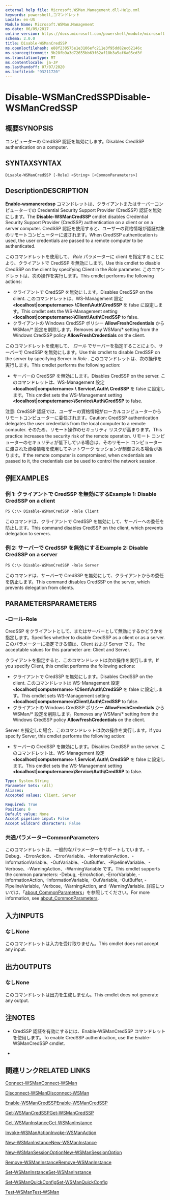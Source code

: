 ```yaml
---
external help file: Microsoft.WSMan.Management.dll-Help.xml
keywords: powershell,コマンドレット
Locale: en-US
Module Name: Microsoft.WSMan.Management
ms.date: 06/09/2017
online version: https://docs.microsoft.com/powershell/module/microsoft.wsman.management/disable-wsmancredssp?view=powershell-7.1&WT.mc_id=ps-gethelp
schema: 2.0.0
title: Disable-WSManCredSSP
ms.openlocfilehash: e88f230575e1e3106efc211e3f95dd82ec62146c
ms.sourcegitcommit: 9b28fb9a3d72655bb63f62af18b3a5af6a05cd3f
ms.translationtype: MT
ms.contentlocale: ja-JP
ms.lasthandoff: 07/07/2020
ms.locfileid: "93211720"
---
```

# <span data-ttu-id="a5124-103">Disable-WSManCredSSP</span><span class="sxs-lookup"><span data-stu-id="a5124-103">Disable-WSManCredSSP</span></span>

## <span data-ttu-id="a5124-104">概要</span><span class="sxs-lookup"><span data-stu-id="a5124-104">SYNOPSIS</span></span>
<span data-ttu-id="a5124-105">コンピューターの CredSSP 認証を無効にします。</span><span class="sxs-lookup"><span data-stu-id="a5124-105">Disables CredSSP authentication on a computer.</span></span>

## <span data-ttu-id="a5124-106">SYNTAX</span><span class="sxs-lookup"><span data-stu-id="a5124-106">SYNTAX</span></span>

```
Disable-WSManCredSSP [-Role] <String> [<CommonParameters>]
```

## <span data-ttu-id="a5124-107">Description</span><span class="sxs-lookup"><span data-stu-id="a5124-107">DESCRIPTION</span></span>
<span data-ttu-id="a5124-108">**Enable-wsmancredssp** コマンドレットは、クライアントまたはサーバーコンピューターでの Credential Security Support Provider (CredSSP) 認証を無効にします。</span><span class="sxs-lookup"><span data-stu-id="a5124-108">The **Disable-WSManCredSSP** cmdlet disables Credential Security Support Provider (CredSSP) authentication on a client or on a server computer.</span></span>
<span data-ttu-id="a5124-109">CredSSP 認証を使用すると、ユーザーの資格情報が認証対象のリモートコンピューターに渡されます。</span><span class="sxs-lookup"><span data-stu-id="a5124-109">When CredSSP authentication is used, the user credentials are passed to a remote computer to be authenticated.</span></span>

<span data-ttu-id="a5124-110">このコマンドレットを使用して、 *Role* パラメーターに client を指定することにより、クライアントで CredSSP を無効にします。</span><span class="sxs-lookup"><span data-stu-id="a5124-110">Use this cmdlet to disable CredSSP on the client by specifying Client in the *Role* parameter.</span></span>
<span data-ttu-id="a5124-111">このコマンドレットは、次の操作を実行します。</span><span class="sxs-lookup"><span data-stu-id="a5124-111">This cmdlet performs the following actions:</span></span>

- <span data-ttu-id="a5124-112">クライアントで CredSSP を無効にします。</span><span class="sxs-lookup"><span data-stu-id="a5124-112">Disables CredSSP on the client.</span></span> <span data-ttu-id="a5124-113">このコマンドレットは、WS-Management 設定 **\<localhost|computername\> \Client\Auth\CredSSP** を false に設定します。</span><span class="sxs-lookup"><span data-stu-id="a5124-113">This cmdlet sets the WS-Management setting **\<localhost|computername\>\Client\Auth\CredSSP** to false.</span></span>
- <span data-ttu-id="a5124-114">クライアントの Windows CredSSP ポリシー **AllowFreshCredentials** から WSMan/\* 設定を削除します。</span><span class="sxs-lookup"><span data-stu-id="a5124-114">Removes any WSMan/\* setting from the Windows CredSSP policy **AllowFreshCredentials** on the client.</span></span>

<span data-ttu-id="a5124-115">このコマンドレットを使用して、 *ロール* でサーバーを指定することにより、サーバーで CredSSP を無効にします。</span><span class="sxs-lookup"><span data-stu-id="a5124-115">Use this cmdlet to disable CredSSP on the server by specifying Server in *Role* .</span></span>
<span data-ttu-id="a5124-116">このコマンドレットは、次の操作を実行します。</span><span class="sxs-lookup"><span data-stu-id="a5124-116">This cmdlet performs the following action:</span></span>

- <span data-ttu-id="a5124-117">サーバーの CredSSP を無効にします。</span><span class="sxs-lookup"><span data-stu-id="a5124-117">Disables CredSSP on the server.</span></span> <span data-ttu-id="a5124-118">このコマンドレットは、WS-Management 設定 **\<localhost|computername\> \ Service\ Auth\ CredSSP** を false に設定します。</span><span class="sxs-lookup"><span data-stu-id="a5124-118">This cmdlet sets the WS-Management setting **\<localhost|computername\>\Service\Auth\CredSSP** to false.</span></span>

<span data-ttu-id="a5124-119">注意: CredSSP 認証では、ユーザーの資格情報がローカルコンピューターからリモートコンピューターに委任されます。</span><span class="sxs-lookup"><span data-stu-id="a5124-119">Caution: CredSSP authentication delegates the user credentials from the local computer to a remote computer.</span></span>
<span data-ttu-id="a5124-120">そのため、リモート操作のセキュリティ リスクが高まります。</span><span class="sxs-lookup"><span data-stu-id="a5124-120">This practice increases the security risk of the remote operation.</span></span>
<span data-ttu-id="a5124-121">リモート コンピューターのセキュリティが低下している場合は、そのリモート コンピューターに渡された資格情報を使用してネットワーク セッションが制御される場合があります。</span><span class="sxs-lookup"><span data-stu-id="a5124-121">If the remote computer is compromised, when credentials are passed to it, the credentials can be used to control the network session.</span></span>

## <span data-ttu-id="a5124-122">例</span><span class="sxs-lookup"><span data-stu-id="a5124-122">EXAMPLES</span></span>

### <span data-ttu-id="a5124-123">例 1: クライアントで CredSSP を無効にする</span><span class="sxs-lookup"><span data-stu-id="a5124-123">Example 1: Disable CredSSP on a client</span></span>

```
PS C:\> Disable-WSManCredSSP -Role Client
```

<span data-ttu-id="a5124-124">このコマンドは、クライアントで CredSSP を無効にして、サーバーへの委任を防止します。</span><span class="sxs-lookup"><span data-stu-id="a5124-124">This command disables CredSSP on the client, which prevents delegation to servers.</span></span>

### <span data-ttu-id="a5124-125">例 2: サーバーで CredSSP を無効にする</span><span class="sxs-lookup"><span data-stu-id="a5124-125">Example 2: Disable CredSSP on a server</span></span>

```
PS C:\> Disable-WSManCredSSP -Role Server
```

<span data-ttu-id="a5124-126">このコマンドは、サーバーで CredSSP を無効にして、クライアントからの委任を防止します。</span><span class="sxs-lookup"><span data-stu-id="a5124-126">This command disables CredSSP on the server, which prevents delegation from clients.</span></span>

## <span data-ttu-id="a5124-127">PARAMETERS</span><span class="sxs-lookup"><span data-stu-id="a5124-127">PARAMETERS</span></span>

### <span data-ttu-id="a5124-128">-ロール</span><span class="sxs-lookup"><span data-stu-id="a5124-128">-Role</span></span>
<span data-ttu-id="a5124-129">CredSSP をクライアントとして、またはサーバーとして無効にするかどうかを指定します。</span><span class="sxs-lookup"><span data-stu-id="a5124-129">Specifies whether to disable CredSSP as a client or as a server.</span></span>
<span data-ttu-id="a5124-130">このパラメーターに指定できる値は、Client および Server です。</span><span class="sxs-lookup"><span data-stu-id="a5124-130">The acceptable values for this parameter are: Client and Server.</span></span>

<span data-ttu-id="a5124-131">クライアントを指定すると、このコマンドレットは次の操作を実行します。</span><span class="sxs-lookup"><span data-stu-id="a5124-131">If you specify Client, this cmdlet performs the following actions:</span></span>

- <span data-ttu-id="a5124-132">クライアントで CredSSP を無効にします。</span><span class="sxs-lookup"><span data-stu-id="a5124-132">Disables CredSSP on the client.</span></span> <span data-ttu-id="a5124-133">このコマンドレットは WS-Management 設定 **\<localhost|computername\> \Client\Auth\CredSSP** を false に設定します。</span><span class="sxs-lookup"><span data-stu-id="a5124-133">This cmdlet sets WS-Management setting **\<localhost|computername\>\Client\Auth\CredSSP** to false.</span></span>
- <span data-ttu-id="a5124-134">クライアントの Windows CredSSP ポリシー **AllowFreshCredentials** から WSMan/\* 設定を削除します。</span><span class="sxs-lookup"><span data-stu-id="a5124-134">Removes any WSMan/\* setting from the Windows CredSSP policy **AllowFreshCredentials** on the client.</span></span>

<span data-ttu-id="a5124-135">Server を指定した場合、このコマンドレットは次の操作を実行します。</span><span class="sxs-lookup"><span data-stu-id="a5124-135">If you specify Server, this cmdlet performs the following action:</span></span>

- <span data-ttu-id="a5124-136">サーバーの CredSSP を無効にします。</span><span class="sxs-lookup"><span data-stu-id="a5124-136">Disables CredSSP on the server.</span></span> <span data-ttu-id="a5124-137">このコマンドレットは、WS-Management 設定 **\<localhost|computername\> \ Service\ Auth\ CredSSP** を false に設定します。</span><span class="sxs-lookup"><span data-stu-id="a5124-137">This cmdlet sets the WS-Management setting **\<localhost|computername\>\Service\Auth\CredSSP** to false.</span></span>

```yaml
Type: System.String
Parameter Sets: (All)
Aliases:
Accepted values: Client, Server

Required: True
Position: 0
Default value: None
Accept pipeline input: False
Accept wildcard characters: False
```

### <span data-ttu-id="a5124-138">共通パラメーター</span><span class="sxs-lookup"><span data-stu-id="a5124-138">CommonParameters</span></span>
<span data-ttu-id="a5124-139">このコマンドレットは、一般的なパラメーターをサポートしています。-Debug、-ErrorAction、-ErrorVariable、-InformationAction、-InformationVariable、-OutVariable、-OutBuffer、-PipelineVariable、-Verbose、-WarningAction、-WarningVariable です。</span><span class="sxs-lookup"><span data-stu-id="a5124-139">This cmdlet supports the common parameters: -Debug, -ErrorAction, -ErrorVariable, -InformationAction, -InformationVariable, -OutVariable, -OutBuffer, -PipelineVariable, -Verbose, -WarningAction, and -WarningVariable.</span></span> <span data-ttu-id="a5124-140">詳細については、「[about_CommonParameters](https://go.microsoft.com/fwlink/?LinkID=113216)」を参照してください。</span><span class="sxs-lookup"><span data-stu-id="a5124-140">For more information, see [about_CommonParameters](https://go.microsoft.com/fwlink/?LinkID=113216).</span></span>

## <span data-ttu-id="a5124-141">入力</span><span class="sxs-lookup"><span data-stu-id="a5124-141">INPUTS</span></span>

### <span data-ttu-id="a5124-142">なし</span><span class="sxs-lookup"><span data-stu-id="a5124-142">None</span></span>
<span data-ttu-id="a5124-143">このコマンドレットは入力を受け取りません。</span><span class="sxs-lookup"><span data-stu-id="a5124-143">This cmdlet does not accept any input.</span></span>

## <span data-ttu-id="a5124-144">出力</span><span class="sxs-lookup"><span data-stu-id="a5124-144">OUTPUTS</span></span>

### <span data-ttu-id="a5124-145">なし</span><span class="sxs-lookup"><span data-stu-id="a5124-145">None</span></span>
<span data-ttu-id="a5124-146">このコマンドレットは出力を生成しません。</span><span class="sxs-lookup"><span data-stu-id="a5124-146">This cmdlet does not generate any output.</span></span>

## <span data-ttu-id="a5124-147">注</span><span class="sxs-lookup"><span data-stu-id="a5124-147">NOTES</span></span>

* <span data-ttu-id="a5124-148">CredSSP 認証を有効にするには、Enable-WSManCredSSP コマンドレットを使用します。</span><span class="sxs-lookup"><span data-stu-id="a5124-148">To enable CredSSP authentication, use the Enable-WSManCredSSP cmdlet.</span></span>

*

## <span data-ttu-id="a5124-149">関連リンク</span><span class="sxs-lookup"><span data-stu-id="a5124-149">RELATED LINKS</span></span>

[<span data-ttu-id="a5124-150">Connect-WSMan</span><span class="sxs-lookup"><span data-stu-id="a5124-150">Connect-WSMan</span></span>](Connect-WSMan.md)

[<span data-ttu-id="a5124-151">Disconnect-WSMan</span><span class="sxs-lookup"><span data-stu-id="a5124-151">Disconnect-WSMan</span></span>](Disconnect-WSMan.md)

[<span data-ttu-id="a5124-152">Enable-WSManCredSSP</span><span class="sxs-lookup"><span data-stu-id="a5124-152">Enable-WSManCredSSP</span></span>](Enable-WSManCredSSP.md)

[<span data-ttu-id="a5124-153">Get-WSManCredSSP</span><span class="sxs-lookup"><span data-stu-id="a5124-153">Get-WSManCredSSP</span></span>](Get-WSManCredSSP.md)

[<span data-ttu-id="a5124-154">Get-WSManInstance</span><span class="sxs-lookup"><span data-stu-id="a5124-154">Get-WSManInstance</span></span>](Get-WSManInstance.md)

[<span data-ttu-id="a5124-155">Invoke-WSManAction</span><span class="sxs-lookup"><span data-stu-id="a5124-155">Invoke-WSManAction</span></span>](Invoke-WSManAction.md)

[<span data-ttu-id="a5124-156">New-WSManInstance</span><span class="sxs-lookup"><span data-stu-id="a5124-156">New-WSManInstance</span></span>](New-WSManInstance.md)

[<span data-ttu-id="a5124-157">New-WSManSessionOption</span><span class="sxs-lookup"><span data-stu-id="a5124-157">New-WSManSessionOption</span></span>](New-WSManSessionOption.md)

[<span data-ttu-id="a5124-158">Remove-WSManInstance</span><span class="sxs-lookup"><span data-stu-id="a5124-158">Remove-WSManInstance</span></span>](Remove-WSManInstance.md)

[<span data-ttu-id="a5124-159">Set-WSManInstance</span><span class="sxs-lookup"><span data-stu-id="a5124-159">Set-WSManInstance</span></span>](Set-WSManInstance.md)

[<span data-ttu-id="a5124-160">Set-WSManQuickConfig</span><span class="sxs-lookup"><span data-stu-id="a5124-160">Set-WSManQuickConfig</span></span>](Set-WSManQuickConfig.md)

[<span data-ttu-id="a5124-161">Test-WSMan</span><span class="sxs-lookup"><span data-stu-id="a5124-161">Test-WSMan</span></span>](Test-WSMan.md)

